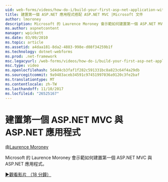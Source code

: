 ```yaml
---
uid: web-forms/videos/how-do-i/build-your-first-asp-net-application-with-asp-net-mvc
title: 建置第一個 ASP.NET 應用程式搭配 ASP.NET MVC |Microsoft 文件
author: lmoroney
description: Microsoft 的 Laurence Moroney 會示範如何建置第一個 ASP.NET MVC 與 ASP.NET 應用程式。
ms.author: aspnetcontent
manager: wpickett
ms.date: 03/09/2010
ms.topic: article
ms.assetid: a4daa181-8da2-4883-998e-d08f34259b1f
ms.technology: dotnet-webforms
ms.prod: .net-framework
msc.legacyurl: /web-forms/videos/how-do-i/build-your-first-asp-net-application-with-asp-net-mvc
msc.type: video
ms.openlocfilehash: 5d4d4cb3faf1f282c591331bc8a823c64f4a29db
ms.sourcegitcommit: 9a9483aceb34591c97451997036a9120c3fe2baf
ms.translationtype: MT
ms.contentlocale: zh-TW
ms.lasthandoff: 11/10/2017
ms.locfileid: "26525167"
---
```

<a name="build-your-first-aspnet-application-with-aspnet-mvc"></a>建置第一個 ASP.NET MVC 與 ASP.NET 應用程式
====================
由[Laurence Moroney](https://github.com/lmoroney)

Microsoft 的 Laurence Moroney 會示範如何建置第一個 ASP.NET MVC 與 ASP.NET 應用程式。

[&#9654;觀看影片 （18 分鐘）](https://channel9.msdn.com/Blogs/ASP-NET-Site-Videos/build-your-first-asp-net-application-with-asp-net-mvc)
